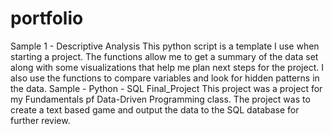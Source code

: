 # portfolio
Sample 1 - Descriptive Analysis
  This python script is a template I use when starting a project. The functions allow me to get a summary of the data set along with some visualizations that help me plan next steps for the project. 
  I also use the functions to compare variables and look for hidden patterns in the data.
Sample - Python - SQL Final_Project
  This project was a project for my Fundamentals pf Data-Driven Programming class. The project was to create a text based game and output the data to the SQL database for further review. 

